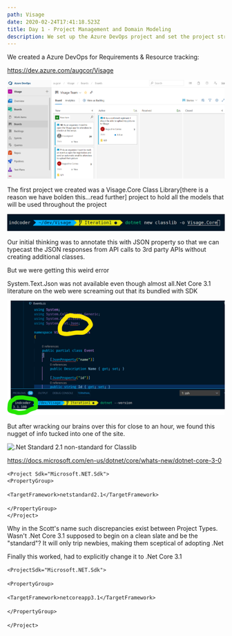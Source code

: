 ```yaml
---
path: Visage
date: 2020-02-24T17:41:18.523Z
title: Day 1 - Project Management and Domain Modeling
description: We set up the Azure DevOps project and set the project structure
---
```

<!--StartFragment-->

We created a Azure DevOps for Requirements & Resource tracking:

<https://dev.azure.com/augcor/Visage>


![Visage Azure DevOps Project](../../static/assets/azure_devops.png)

The first project we created was a Visage.Core Class Library\[there is a reason we have bolden this...read further] project to hold all the models that will be used throughout the project

![ClassLib .net command](../../static/assets/Day1-classlib-clicommand.png)

Our initial thinking was to annotate this with JSON property so that we can typecast the JSON responses from API calls to 3rd party APIs without creating additional classes.

But we were getting this weird error

System.Text.Json was not available even though almost all.Net Core 3.1 literature on the web were screaming out that its bundled with SDK

![Squiggly under JSON reference](../../static/assets/Day1-JSON-Code-squiggly.png)

But after wracking our brains over this for close to an hour, we found this nugget of info tucked into one of the site.

![.Net Standard 2.1 non-standard for Classlib](../../public/assets/Day1-.netstandard2_1.png)

<https://docs.microsoft.com/en-us/dotnet/core/whats-new/dotnet-core-3-0>


```dotnet
<Project Sdk="Microsoft.NET.Sdk">
<PropertyGroup>

<TargetFramework>netstandard2.1</TargetFramework>

</PropertyGroup>
</Project>
```
Why in the Scott's name such discrepancies exist between Project Types. Wasn't .Net Core 3.1 supposed to begin on a clean slate and be the "standard"? It will only trip newbies, making them sceptical of adopting .Net


Finally this worked, had to explicitly change it to .Net Core 3.1

```dotnet
<ProjectSdk="Microsoft.NET.Sdk">

<PropertyGroup>

<TargetFramework>netcoreapp3.1</TargetFramework>

</PropertyGroup>

</Project>
```
<!--EndFragment-->
